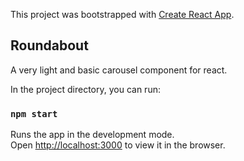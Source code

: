 This project was bootstrapped with [Create React App](https://github.com/facebook/create-react-app).

## Roundabout

A very light and basic carousel component for react. 


In the project directory, you can run:

### `npm start`

Runs the app in the development mode.<br>
Open [http://localhost:3000](http://localhost:3000) to view it in the browser.

